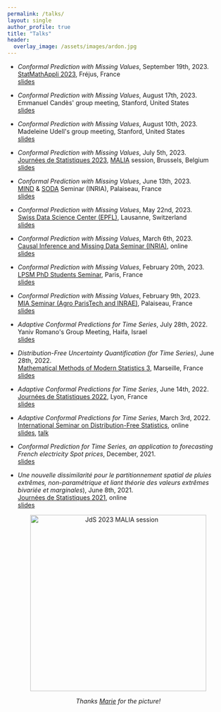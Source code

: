 ```yaml
---
permalink: /talks/
layout: single
author_profile: true
title: "Talks"
header:
  overlay_image: /assets/images/ardon.jpg
---
```


- *Conformal Prediction with Missing Values*, September 19th, 2023.  
[StatMathAppli 2023](https://statmathappli.mathnum.inrae.fr/), Fréjus, France  
[slides](http://mzaffran.github.io/assets/files/Talks/CP_NA_StatMathAppli.pdf)

- *Conformal Prediction with Missing Values*, August 17th, 2023.  
Emmanuel Candès' group meeting, Stanford, United States  
[slides](http://mzaffran.github.io/assets/files/Talks/CP_NA_EC.pdf)

- *Conformal Prediction with Missing Values*, August 10th, 2023.  
Madeleine Udell's group meeting, Stanford, United States  
[slides](http://mzaffran.github.io/assets/files/Talks/CP_NA_MU.pdf)

- *Conformal Prediction with Missing Values*, July 5th, 2023.  
[Journées de Statistiques 2023](https://jds2023.sciencesconf.org/), [MALIA](https://www.sfds.asso.fr/fr/malia_machine_learning_et_intelligence_artificielle/459-groupe_malia/) session, Brussels, Belgium  
[slides](http://mzaffran.github.io/assets/files/Talks/CP_NA_JdS.pdf)

- *Conformal Prediction with Missing Values*, June 13th, 2023.  
[MIND](https://team.inria.fr/mind/) & [SODA](https://team.inria.fr/soda/) Seminar (INRIA), Palaiseau, France  
[slides](http://mzaffran.github.io/assets/files/Talks/CP_NA_MIND_SODA.pdf)

- *Conformal Prediction with Missing Values*, May 22nd, 2023.  
[Swiss Data Science Center (EPFL)](https://datascience.ch/), Lausanne, Switzerland  
[slides](http://mzaffran.github.io/assets/files/Talks/CP_NA_SDSC.pdf)

- *Conformal Prediction with Missing Values*, March 6th, 2023.  
[Causal Inference and Missing Data Seminar (INRIA)](https://misscausal.gitlabpages.inria.fr/misscausal.gitlab.io/index.html), online  
[slides](http://mzaffran.github.io/assets/files/Talks/CP_NA_CIMD.pdf)

- *Conformal Prediction with Missing Values*, February 20th, 2023.  
[LPSM PhD Students Seminar](https://www.lpsm.paris/en/seminaires/gtt/index), Paris, France  
[slides](http://mzaffran.github.io/assets/files/Talks/CP_NA_LPSM.pdf)

- *Conformal Prediction with Missing Values*, February 9th, 2023.  
[MIA Seminar (Agro ParisTech and INRAE)](https://mia-ps.inrae.fr/seminaires-miaps), Palaiseau, France  
[slides](http://mzaffran.github.io/assets/files/Talks/CP_NA_MIA.pdf)

- *Adaptive Conformal Predictions for Time Series*, July 28th, 2022.  
Yaniv Romano's Group Meeting, Haifa, Israel  
[slides](http://mzaffran.github.io/assets/files/Talks/ACP_TS_YRGM.pdf)

- *Distribution-Free Uncertainty Quantification (for Time Series)*, June 28th, 2022.  
[Mathematical Methods of Modern Statistics 3](https://conferences.cirm-math.fr/2554.html), Marseille, France  
[slides](http://mzaffran.github.io/assets/files/Talks/MMMS3.pdf)

- *Adaptive Conformal Predictions for Time Series*, June 14th, 2022.  
[Journées de Statistiques 2022](https://jds22.sciencesconf.org/), Lyon, France  
[slides](http://mzaffran.github.io/assets/files/Talks/ACP_TS_JdS.pdf)

- *Adaptive Conformal Predictions for Time Series*, March 3rd, 2022.  
[International Seminar on Distribution-Free Statistics](https://sites.google.com/view/isdfs/home), online  
[slides](http://mzaffran.github.io/assets/files/Talks/ACP_TS_ISDFS.pdf), [talk](https://www.youtube.com/watch?v=Yuxu9aUpVi0)

- *Conformal Prediction for Time Series, an application to forecasting French electricity Spot prices*, December, 2021.  
[slides](http://mzaffran.github.io/assets/files/Talks/Conformal_Prediction_for_Time_Series_An_application_to_forecasting_electricity_French_Spot_prices_Detailed.pdf)

- *Une nouvelle dissimilarité pour le partitionnement spatial de pluies extrêmes, non-paramétrique et liant théorie des valeurs extrêmes bivariée et marginales*), June 8th, 2021.  
[Journées de Statistiques 2021](https://jds2021.sciencesconf.org/), online  
[slides](http://mzaffran.github.io/assets/files/Talks/JdS_210608.pdf)

<p align="center">
    <img src="http://mzaffran.github.io/assets/images/talk.jpg" alt="JdS 2023 MALIA session" width="400"/>  
</p>   
<p align="center">     
    <em>Thanks <a href="https://mariechion.github.io/">Marie</a> for the picture!</em>
</p>
